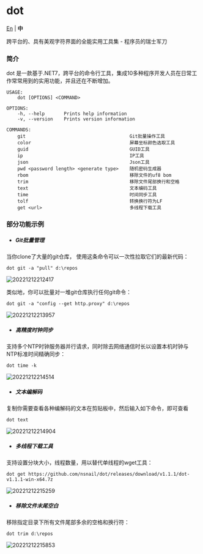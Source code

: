 # dot

[En](README.md) | **中**

跨平台的、具有美观字符界面的全能实用工具集 - 程序员的瑞士军刀

### 简介

dot 是一款基于.NET7，跨平台的命令行工具，集成10多种程序开发人员在日常工作常常用到的实用功能，并且还在不断增加。

```
USAGE:
    dot [OPTIONS] <COMMAND>

OPTIONS:
    -h, --help       Prints help information   
    -v, --version    Prints version information

COMMANDS:
    git                                      Git批量操作工具       
    color                                    屏幕坐标颜色选取工具  
    guid                                     GUID工具
    ip                                       IP工具
    json                                     Json工具
    pwd <password length> <generate type>    随机密码生成器        
    rbom                                     移除文件的uf8 bom     
    trim                                     移除文件尾部换行和空格
    text                                     文本编码工具
    time                                     时间同步工具
    tolf                                     转换换行符为LF        
    get <url>                                多线程下载工具        

```



### 部分功能示例

- ##### Git批量管理

当你clone了大量的git仓库， 使用这条命令可以一次性拉取它们的最新代码：

```
dot git -a "pull" d:\repos
```

![20221212212417](./doc/snapshots/20221212212417.png)

类似地，你可以批量对一堆git仓库执行任何git命令：

```
dot git -a "config --get http.proxy" d:\repos
```

![20221212213957](./doc/snapshots/20221212213957.png)

- ##### 高精度时钟同步
支持多个NTP时钟服务器并行请求，同时除去网络通信时长以设置本机时钟与NTP标准时间精确同步：
```
dot time -k
```

![20221212214514](./doc/snapshots/20221212214514.png)

- ##### 文本编解码
复制你需要查看各种编解码的文本在剪贴板中，然后输入如下命令，即可查看
```
dot text
```

![20221212214904](./doc/snapshots/20221212214904.png)


- ##### 多线程下载工具
支持设置分块大小，线程数量，用以替代单线程的wget工具：
```
dot get https://github.com/nsnail/dot/releases/download/v1.1.1/dot-v1.1.1-win-x64.7z
```

![20221212215259](./doc/snapshots/20221212215259.png)


- ##### 移除文件末尾空白
移除指定目录下所有文件尾部多余的空格和换行符：
```
dot trim d:\repos
```

![20221212215853](./doc/snapshots/20221212215853.png)
